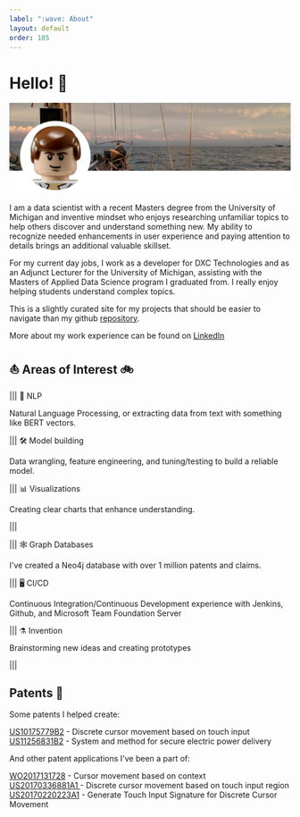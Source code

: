 ```yaml
---
label: ":wave: About"
layout: default
order: 105
---
```


# Hello! :wave:

![](static/AboutHeader.png)

I am a data scientist with a recent Masters degree from the University of Michigan and inventive mindset who enjoys researching unfamiliar topics to help others discover and understand something new. My ability to recognize needed enhancements in user experience and paying attention to details brings an additional valuable skillset.

For my current day jobs, I work as a developer for DXC Technologies and as an Adjunct Lecturer for the University of Michigan, assisting with the Masters of Applied Data Science program I graduated from. I really enjoy helping students understand complex topics.

This is a slightly curated site for my projects that should be easier to navigate than my github [repository](https://github.com/legolego).

More about my work experience can be found on [LinkedIn](https://www.linkedin.com/in/olegnikolsky/)

## :boat: Areas of Interest :bike:

||| :thought_balloon: NLP

Natural Language Processing, or extracting data from text with something like BERT vectors.

||| :hammer_and_wrench: Model building

Data wrangling, feature engineering, and tuning/testing to build a reliable model.

||| :bar_chart: Visualizations

Creating clear charts that enhance understanding.

|||


||| :spider_web: Graph Databases

I've created a Neo4j database with over 1 million patents and claims. 

||| :desktop_computer: CI/CD

Continuous Integration/Continuous Development experience with Jenkins, Github, and Microsoft Team Foundation Server

||| :alembic: Invention

Brainstorming new ideas and creating prototypes

|||

## Patents :toolbox:

Some patents I helped create:

[US10175779B2](https://patents.google.com/patent/US10175779B2/en) - Discrete cursor movement based on touch input<br>
[US11256831B2](https://patents.google.com/patent/US11256831B2/en) - System and method for secure electric power delivery

And other patent applications I've been a part of:

[WO2017131728](https://patents.google.com/patent/WO2017131728A1/en) - Cursor movement based on context<br>
[US20170336881A1 ](https://patents.google.com/patent/US20170336881A1/en) - Discrete cursor movement based on touch input region<br>
[US20170220223A1](https://patents.google.com/patent/US20170220223A1/en) - Generate Touch Input Signature for Discrete Cursor Movement

